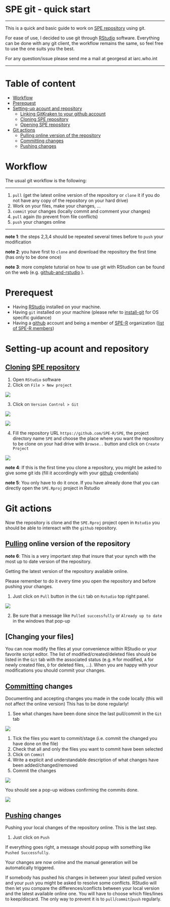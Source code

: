 SPE git - quick start
=====================

-----

This is a quick and basic guide to work on [SPE repository](https://github.com/SPE-R/SPE) using git.

For ease of use, I decided to use git through [RStudio](https://posit.co/download/rstudio-desktop/) software. Everything can be done with any git client, the workflow remains the same, so feel free to use the one suits you the best.

For any question/issue please send me a mail at georgesd at iarc.who.int

-----

# Table of content

- [Workflow](#workflow)
- [Prerequest](#prerequest)
- [Setting-up acount and repository](#setting-up-acount-and-repository)
  * [Linking GitKraken to your github account](#linking-gitkraken-to-your-github-account)
  * [Cloning SPE repository](#cloning-spe-repository)
  * [Opening SPE repository](#opening-spe-repository)
- [Git actions](#git-actions)
  * [Pulling online version of the repository](#pulling-online-version-of-the-repository)
  * [Committing changes](#committing-changes)
  * [Pushing changes](#pushing-changes)
  


# Workflow

The usual git workflow is the following:

-----
1. `pull` (get the latest online version of the repository or `clone` it if you do not have any copy of the repository on your hard drive)
2. Work on your files, make your changes, ...
3. `commit` your changes (locally commit and comment your changes)
4. `pull` again (to prevent from file conflicts)
5. `push` your changes online

-----

**note 1**: the steps 2,3,4 should be repeated several times before to `push` your modification

**note 2**: you have first to `clone` and download the repository the first time (has only to be done once)

**note 3**: more complete tutorial on how to use git with RStudion can be found on the web (e.g. [github-and-rstudio](https://resources.github.com/github-and-rstudio/) ). 

# Prerequest

  - Having [RStudio](https://posit.co/download/rstudio-desktop/) installed on your machine.
  - Having `git` installed on your machine (please refer to [install-git](https://happygitwithr.com/install-git.html#install-git) for OS specific guidance)
  - Having a [github](https://github.com/) account and being a member of [SPE-R](https://github.com/orgs/SPE-R) 
  organization ([list of SPE-R members](https://github.com/orgs/SPE-R/people))

# Setting-up acount and repository
 
## [Cloning](https://git-scm.com/docs/git-clone) [SPE repository](https://github.com/SPE-R/SPE)

1. Open `RStudio` software
2. Click on `File > New project`

![](https://github.com/SPE-R/SPE/blob/master/misc/SPE_git-quick_start-images/spe_git-quick_start-001.png)

3. Click on `Version Control > Git`

![](https://github.com/SPE-R/SPE/blob/master/misc/SPE_git-quick_start-images/spe_git-quick_start-002.png)

![](https://github.com/SPE-R/SPE/blob/master/misc/SPE_git-quick_start-images/spe_git-quick_start-003.png)

4. Fill the repository URL `https://github.com/SPE-R/SPE`, the project directory name `SPE` and choose the place where you want the repository to be clone on your had drive with `Browse..` button and click on `Create Project`

![](https://github.com/SPE-R/SPE/blob/master/misc/SPE_git-quick_start-images/spe_git-quick_start-004.png)

**note 4**: If this is the first time you clone a repository, you might be asked to give some git ids (fill it accordingly with your [github](https://github.com/) credentials)


**note 5**: You only have to do it once. If you have already done that you can directly open the `SPE.Rproj` project in Rstudio

# Git actions

Now the repository is clone and the `SPE.Rproj` project open in `Rstudio` you should be able to intereact with the `github` repository. 

## [Pulling](https://git-scm.com/docs/git-pull) online version of the repository 

**note 6**: This is a very important step that insure that your synch with the most up to date version of the repository.

Getting the latest version of the repository available online.

Please remember to do it every time you open the repository and before pushing your changes.

1. Just click on `Pull` button in the `Git` tab on `Rstudio` top right panel.

![](https://github.com/SPE-R/SPE/blob/master/misc/SPE_git-quick_start-images/spe_git-quick_start-004b.png)

2. Be sure that a message like `Pulled successfully` or `Already up to date` in the windows that pop-up

## [Changing your files]

You can now modify the files at your convenience within RStudio or your favorite script editor.
The list of modified/created/deleted files should be listed in the `Git` tab with the associated status
(e.g. `M` for modified, `A` for newly created files, `D` for deleted files, ...). When you are happy with your modifications you should commit your changes.

## [Committing](https://git-scm.com/docs/git-commit) changes

Documenting and accepting changes you made in the code locally (this will not affect the online version)
This has to be done regularly!

1. See what changes have been done since the last pull/commit in the `Git` tab 

![](https://github.com/SPE-R/SPE/blob/master/misc/SPE_git-quick_start-images/spe_git-quick_start-005.png)

1. Tick the files you want to commit/stage (i.e. commit the changed you have done on the file)
2. Check that all and only the files you want to commit have been selected
3. Click on `Commit` 
3. Write a explicit and understandable description of what changes have been added/changed/removed
4. Commit the changes

![](https://github.com/SPE-R/SPE/blob/master/misc/SPE_git-quick_start-images/spe_git-quick_start-006.png)

You should see a pop-up widows confirming the commits done.

![](https://github.com/SPE-R/SPE/blob/master/misc/SPE_git-quick_start-images/spe_git-quick_start-007.png)

## [Pushing](https://git-scm.com/docs/git-push) changes

Pushing your local changes of the repository online.
This is the last step. 

1. Just click on `Push`

If everything goes right, a message should popup with something like `Pushed Successfully`.

Your changes are now online and the manual generation will be automatically triggered. 

If somebody has pushed his changes in between your latest pulled version and your `push` you might be asked to resolve some conflicts.
RStudio will then let you compare the differences/conflicts between your local version and the latest available online one. You will have to choose which files/lines to keep/discard.
The only way to prevent it is to `pull`/`commit`/`push` regularly.